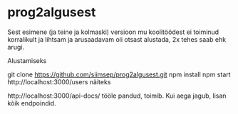 # prog2algusest
Sest esimene (ja teine ja kolmaski) versioon mu koolitöödest ei toiminud korralikult ja lihtsam ja arusaadavam oli otsast alustada, 2x tehes saab ehk arugi.

Alustamiseks

git clone https://github.com/siimsep/prog2algusest.git 
npm install 
npm start 
http://localhost:3000/users näiteks 

http://localhost:3000/api-docs/ tööle pandud, toimib. Kui aega jagub, lisan kõik endpoindid.